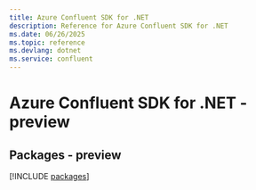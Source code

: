 ```yaml
---
title: Azure Confluent SDK for .NET
description: Reference for Azure Confluent SDK for .NET
ms.date: 06/26/2025
ms.topic: reference
ms.devlang: dotnet
ms.service: confluent
---
```

# Azure Confluent SDK for .NET - preview
## Packages - preview
[!INCLUDE [packages](confluent-index.md)]